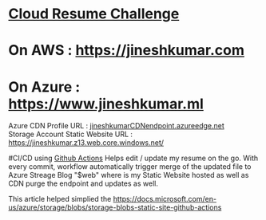 # [Cloud Resume Challenge](https://acloudguru.com/blog/engineering/cloudguruchallenge-your-resume-in-azure)

# On AWS : https://jineshkumar.com
 
# On Azure : https://www.jineshkumar.ml  
Azure CDN Profile URL : [jineshkumarCDNendpoint.azureedge.net](https://jineshkumarcdnendpoint.azureedge.net/)  
Storage Account Static Website URL : https://jineshkumar.z13.web.core.windows.net/

#CI/CD using [Github Actions](https://docs.microsoft.com/en-us/azure/storage/blobs/storage-blobs-static-site-github-actions)
Helps edit / update my resume on the go. With every commit, workflow automatically trigger merge of the updated file to Azure Streage Blog "$web" where is my Static Website hosted as well as CDN purge the endpoint and updates as well. 

This article helped simplied the 
https://docs.microsoft.com/en-us/azure/storage/blobs/storage-blobs-static-site-github-actions
